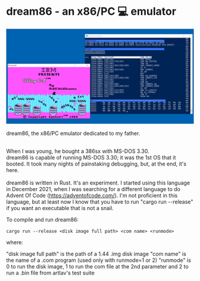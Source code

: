 # dream86 - an x86/PC :computer: emulator

![alley cat screenshot](https://github.com/friol/dream86/raw/master/alleycat.png)

dream86, the x86/PC emulator dedicated to my father.<br/><br/>

When I was young, he bought a 386sx with MS-DOS 3.30.<br/>
dream86 is capable of running MS-DOS 3.30; it was the 1st OS that it booted. It took many nights of painstaking debugging, but, at the end, it's here.<br/>
<br/>
dream86 is written in Rust. It's an experiment. I started using this language in December 2021, when I was searching for a different language to do Advent Of Code (https://adventofcode.com/). I'm not proficient in this language, but at least now I know that you have to run "cargo run --release" if you want an executable that is not a snail.

To compile and run dream86:

```
cargo run --release <disk image full path> <com name> <runmode>
```

where: 

"disk image full path" is the path of a 1.44 .img disk image
"com name" is the name of a .com program (used only with runmode=1 or 2)
"runmode" is 0 to run the disk image, 1 to run the com file at the 2nd parameter and 2 to run a .bin file from artlav's test suite

